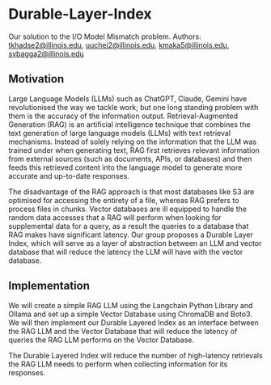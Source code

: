# Durable-Layer-Index
Our solution to the I/O Model Mismatch problem.
Authors: tkhadse2@illinois.edu, uuchei2@illinois.edu, kmaka5@illinois.edu, svbagga2@illinois.edu

## Motivation
Large Language Models (LLMs) such as ChatGPT, Claude, Gemini have revolutionised the way we tackle work; but one long standing problem with them is the accuracy of the information output. Retrieval-Augmented Generation (RAG) is an artificial intelligence technique that combines the text generation of large language models (LLMs) with text retrieval mechanisms. Instead of solely relying on the information that the LLM was trained under when generating text, RAG first retrieves relevant information from external sources (such as documents, APIs, or databases) and then feeds this retrieved content into the language model to generate more accurate and up-to-date responses. 

The disadvantage of the RAG approach is that most databases like S3 are optimised for accessing the entirety of a file, whereas RAG prefers to process files in chunks. Vector databases are ill equipped to handle the random data accesses that a RAG will perform when looking for supplemental data for a query, as a result the queries to a database that RAG makes have significant latency. Our group proposes a Durable Layer Index, which will serve as a layer of abstraction between an LLM and vector database that will reduce the latency the LLM will have with the vector database.

## Implementation
We will create a simple RAG LLM using the Langchain Python Library and Ollama and set up a simple Vector Database using ChromaDB and Boto3. We will then implement our Durable Layered Index as an interface between the RAG LLM and the Vector Database that will reduce the latency of queries the RAG LLM performs on the Vector Database.

The Durable Layered Index will reduce the number of high-latency retrievals the RAG LLM needs to perform when collecting information for its responses.
